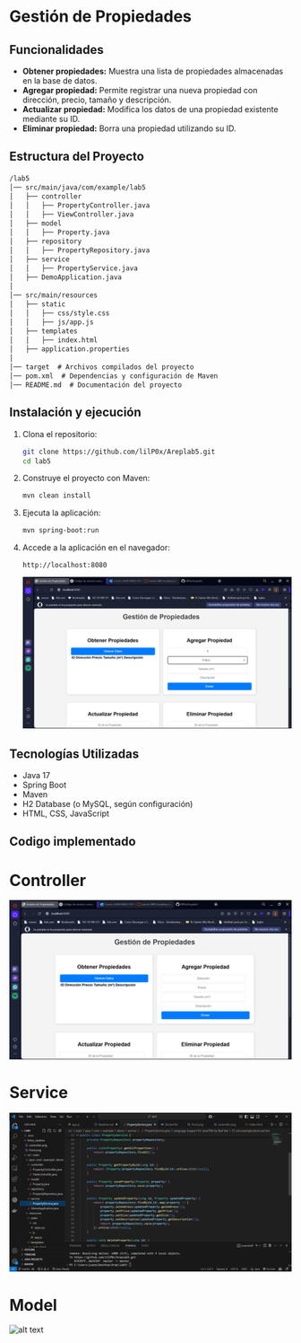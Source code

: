 # Gestión de Propiedades

## Funcionalidades

- **Obtener propiedades:** Muestra una lista de propiedades almacenadas en la base de datos.
- **Agregar propiedad:** Permite registrar una nueva propiedad con dirección, precio, tamaño y descripción.
- **Actualizar propiedad:** Modifica los datos de una propiedad existente mediante su ID.
- **Eliminar propiedad:** Borra una propiedad utilizando su ID.

## Estructura del Proyecto

```
/lab5
│── src/main/java/com/example/lab5
│   ├── controller
│   │   ├── PropertyController.java  
│   │   ├── ViewController.java 
│   ├── model
│   │   ├── Property.java 
│   ├── repository
│   │   ├── PropertyRepository.java  
│   ├── service
│   │   ├── PropertyService.java  
│   ├── DemoApplication.java  
│
│── src/main/resources
│   ├── static
│   │   ├── css/style.css
│   │   ├── js/app.js  
│   ├── templates
│   │   ├── index.html  
│   ├── application.properties  
│
│── target  # Archivos compilados del proyecto
│── pom.xml  # Dependencias y configuración de Maven
│── README.md  # Documentación del proyecto
```




## Instalación y ejecución

1. Clona el repositorio:
   ```bash
   git clone https://github.com/lilP0x/Areplab5.git
   cd lab5
   ```

2. Construye el proyecto con Maven:
   ```bash
   mvn clean install
   ```

3. Ejecuta la aplicación:
   ```bash
   mvn spring-boot:run
   ```

4. Accede a la aplicación en el navegador:
   ```
   http://localhost:8080
   ```

   ![alt text](fotos_readme/front.png)

## Tecnologías Utilizadas

- Java 17
- Spring Boot
- Maven
- H2 Database (o MySQL, según configuración)
- HTML, CSS, JavaScript


## Codigo implementado

# Controller 

![alt text](fotos_readme/controller.png)


# Service 

![alt text](fotos_readme/service.png)

# Model

![alt text](model.png)

